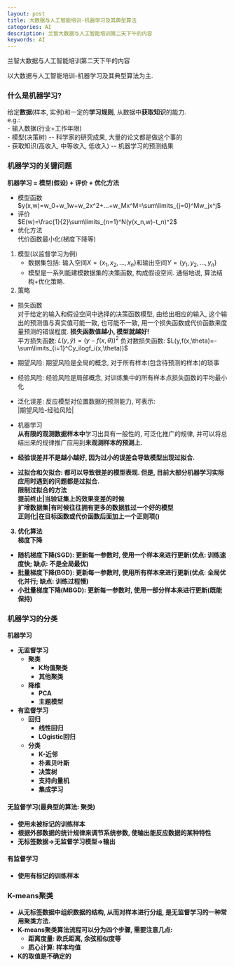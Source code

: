 ```yaml
---
layout: post
title: 大数据与人工智能培训-机器学习及其典型算法
categories: AI
description: 兰智大数据与人工智能培训第二天下午的内容
keywords: AI
---
```


兰智大数据与人工智能培训第二天下午的内容

以大数据与人工智能培训-机器学习及其典型算法为主.
  
### 什么是机器学习?  
给定<strong>数据</strong>(样本, 实例)和一定的<strong>学习规则</strong>, 从数据中<strong>获取知识</strong>的能力.  
e.g.:  
	- 输入数据(行业+工作年限)  
	- 模型(决策树) -- 科学家的研究成果, 大量的论文都是做这个事的  
	- 获取知识(高收入, 中等收入, 低收入) -- 机器学习的预测结果    
	
### 机器学习的关键问题     
<strong>机器学习 = 模型(假设) + 评价 + 优化方法</strong>  
- 模型函数    
	$y(x,w)=w_0+w_1w+w_2x^2+...+w_Mx^M=\sum\limits_{j=0}^Mw_jx^j$   
- 评价     
	$E(w)=\frac{1}{2}\sum\limits_{n=1}^N(y(x_n,w)-t_n)^2$   
- 优化方法    
	代价函数最小化(梯度下降等)    

1. 模型(以监督学习为例)    
	- 数据集包括: 输入空间$X=\lbrace x_1,x_2,...,x_n\rbrace$和输出空间$Y=\lbrace y_1,y_2,...,y_n\rbrace$    
	- 模型是一系列能建模数据集的决策函数, 构成假设空间. 通俗地说, 算法结构+优化策略.    
2. 策略    
- 损失函数    
	对于给定的输入和假设空间中选择的决策函数模型, 由给出相应的输入, 这个输出的预测值与真实值可能一致, 也可能不一致, 用一个损失函数或代价函数来度量预测的错误程度. <strong>损失函数值越小, 模型就越好!</strong>    
	平方损失函数: $L(y,\hat{y})=(y-f(x,\theta))^2$
	负对数损失函数: $L(y,f(x,\theta)=-\sum\limits_{i=1}^Cy_ilogf_i(x,\theta))$
	
- 期望风险: 期望风险是全局的概念, 对于所有样本(包含待预测的样本)的琐事     
- 经验风险: 经验风险是局部概念, 对训练集中的所有样本点损失函数的平均最小化    
- 泛化误差: 反应模型对位置数据的预测能力, 可表示:    
	|期望风险-经验风险|   
	
- 机器学习  
<strong>从有限的观测数据样本中</strong>学习出具有一般性的, 可泛化推广的规律, 并可以将总结出来的规律推广应用到<strong>未观测样本<strong>的预测上.     

- 经验误差并不是越小越好, 因为过小的误差会导致模型出现<strong>过拟合</strong>.      

- 过拟合和欠拟合: 都可以导致很差的模型表现. 但是, 目前大部分机器学习实际应用时遇到的问题都是过拟合.     
	限制过拟合的方法    
	提前终止|当验证集上的效果变差的时候   
	扩增数据集|有时候往往拥有更多的数据胜过一个好的模型   
	正则化|在目标函数或代价函数后面加上一个正则项()    
	
3. 优化算法   
梯度下降    
- 随机梯度下降(SGD): 更新每一参数时, <strong>使用一个样本</strong>来进行更新(优点: 训练速度快; 缺点: 不是全局最优)    
- 批量梯度下降(BGD): 更新每一参数时, <strong>使用所有样本</strong>来进行更新(优点: 全局优化并行; 缺点: 训练过程慢)    
- 小批量梯度下降(MBGD): 更新每一参数时, <strong>使用一部分样本</strong>来进行更新(既能保持)    

### 机器学习的分类    
机器学习    
- 无监督学习   
	- 聚类    
		- K均值聚类   
		- 其他聚类   
	- 降维   
		- PCA   
		- 主题模型  
- 有监督学习  
	- 回归  
		- 线性回归  
		- LOgistic回归  
	- 分类  
		- K-近邻   
		- 朴素贝叶斯   
		- 决策树  
		- 支持向量机  
		- 集成学习  

#### 无监督学习(最典型的算法: 聚类)  
- 使用未被标记的训练样本  
- 根据外部数据的统计规律来调节系统参数, 使输出能反应数据的某种特性   
- 无标签数据$\rightarrow$无监督学习模型$\rightarrow$输出    

#### 有监督学习    
- 使用有标记的训练样本   



### K-means聚类   
- 从<strong>无标签数据</strong>中组织数据的结构, 从而对样本进行分组, 是无监督学习的一种常用聚类方法.  
- K-means聚类算法流程可以分为四个步骤, 需要注意几点:  
	- 距离度量: 欧氏距离, 余弦相似度等    
	- 质心计算: 样本均值   
- K的取值是不确定的
